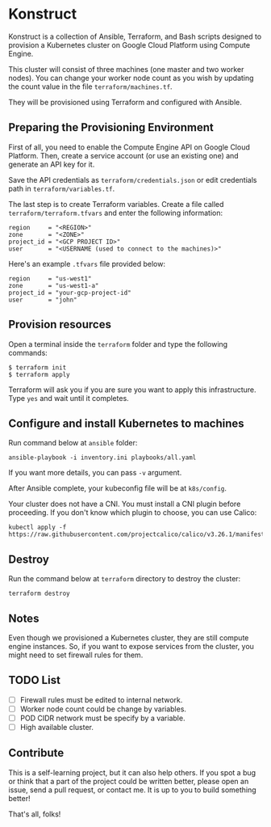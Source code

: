 # Konstruct

Konstruct is a collection of Ansible, Terraform, and Bash scripts designed to provision a Kubernetes cluster on Google Cloud Platform using Compute Engine.

This cluster will consist of three machines (one master and two worker nodes). You can change your worker node count as you wish by updating the count value in the file `terraform/machines.tf`.

They will be provisioned using Terraform and configured with Ansible.

## Preparing the Provisioning Environment

First of all, you need to enable the Compute Engine API on Google Cloud Platform. Then, create a service account (or use an existing one) and generate an API key for it.

Save the API credentials as `terraform/credentials.json` or edit credentials path in `terraform/variables.tf`.

The last step is to create Terraform variables. Create a file called `terraform/terraform.tfvars` and enter the following information:

```
region     = "<REGION>"
zone       = "<ZONE>"
project_id = "<GCP PROJECT ID>"
user       = "<USERNAME (used to connect to the machines)>"
```

Here's an example `.tfvars` file provided below:

```
region     = "us-west1"
zone       = "us-west1-a"
project_id = "your-gcp-project-id"
user       = "john"
```

## Provision resources

Open a terminal inside the `terraform` folder and type the following commands:

```shell
$ terraform init
$ terraform apply
```

Terraform will ask you if you are sure you want to apply this infrastructure. Type `yes` and wait until it completes.

## Configure and install Kubernetes to machines

Run command below at `ansible` folder:

```shell
ansible-playbook -i inventory.ini playbooks/all.yaml
```

If you want more details, you can pass `-v` argument.

After Ansible complete, your kubeconfig file will be at `k8s/config`.

Your cluster does not have a CNI. You must install a CNI plugin before proceeding. If you don't know which plugin to choose, you can use Calico:

```shell
kubectl apply -f https://raw.githubusercontent.com/projectcalico/calico/v3.26.1/manifests/calico.yaml
```

## Destroy

Run the command below at `terraform` directory to destroy the cluster:

```shell
terraform destroy
```

## Notes

Even though we provisioned a Kubernetes cluster, they are still compute engine instances. So, if you want to expose services from the cluster, you might need to set firewall rules for them.

## TODO List

-   [ ] Firewall rules must be edited to internal network.
-   [ ] Worker node count could be change by variables.
-   [ ] POD CIDR network must be specify by a variable.
-   [ ] High available cluster.

## Contribute

This is a self-learning project, but it can also help others. If you spot a bug or think that a part of the project could be written better, please open an issue, send a pull request, or contact me. It is up to you to build something better!

That's all, folks!
